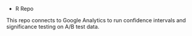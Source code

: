 * R Repo

This repo connects to Google Analytics to run confidence intervals and significance testing on A/B test data.